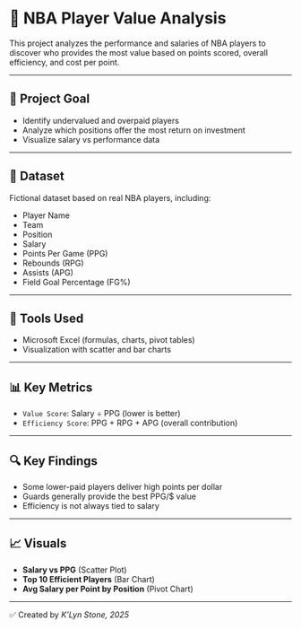 
# 🏀 NBA Player Value Analysis

This project analyzes the performance and salaries of NBA players to discover who provides the most value based on points scored, overall efficiency, and cost per point.

---

## 🧠 Project Goal

- Identify undervalued and overpaid players
- Analyze which positions offer the most return on investment
- Visualize salary vs performance data

---

## 📁 Dataset

Fictional dataset based on real NBA players, including:

- Player Name
- Team
- Position
- Salary
- Points Per Game (PPG)
- Rebounds (RPG)
- Assists (APG)
- Field Goal Percentage (FG%)

---

## 🧰 Tools Used

- Microsoft Excel (formulas, charts, pivot tables)
- Visualization with scatter and bar charts

---

## 📊 Key Metrics

- `Value Score`: Salary ÷ PPG (lower is better)
- `Efficiency Score`: PPG + RPG + APG (overall contribution)

---

## 🔍 Key Findings

- Some lower-paid players deliver high points per dollar
- Guards generally provide the best PPG/$ value
- Efficiency is not always tied to salary

---

## 📈 Visuals

- **Salary vs PPG** (Scatter Plot)
- **Top 10 Efficient Players** (Bar Chart)
- **Avg Salary per Point by Position** (Pivot Chart)

---

✅ Created by *K’Lyn Stone, 2025*
